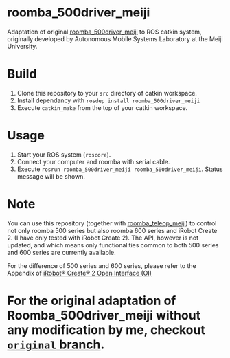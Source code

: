 # roomba_500driver_meiji
Adaptation of original [roomba_500driver_meiji](http://en.osdn.jp/projects/meiji-ros-pkg/) to ROS catkin system, originally developed by Autonomous Mobile Systems Laboratory at the Meiji University.

# Build
1. Clone this repository to your `src` directory of catkin workspace.
2. Install dependancy with `rosdep install roomba_500driver_meiji`
3. Execute `catkin_make` from the top of your catkin workspace.

# Usage
1. Start your ROS system (`roscore`).
2. Connect your computer and roomba with serial cable.
3. Execute `rosrun roomba_500driver_meiji roomba_500driver_meiji`. Status message will be shown.

# Note
You can use this repository (together with [roomba_teleop_meiji](https://github.com/mthrok/roomba_teleop_meiji)) to control not only roomba 500 series
but also roomba 600 series and iRobot Create 2. (I have only tested with iRobot Create 2).
The API, however is not updated, and which means only
functionalities common to both 500 series and 600 series are currently available.

For the difference of 500 series and 600 series,
please refer to the Appendix of [iRobot® Create® 2 Open Interface (OI)](http://www.irobot.com/~/media/MainSite/PDFs/About/STEM/Create/create_2_Open_Interface_Spec.pdf)

# For the original adaptation of Roomba_500driver_meiji without any modification by me, checkout [`original` branch](https://github.com/mthrok/roomba_500driver_meiji/tree/original).